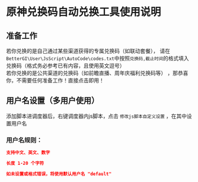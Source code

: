 # 原神兑换码自动兑换工具使用说明

## 准备工作
若你兑换的是自己通过某些渠道获得的专属兑换码（如联动套餐），
请在`BetterGI\User\JsScript\AutoCode\codes.txt`中按照`兑换码,截止时间`的格式填入兑换码（格式务必参考已有内容，且使用英文逗号）  
若你兑换的是公共渠道的兑换码（如前瞻直播、周年庆福利兑换码等） ，那恭喜你，不需要任何准备工作！直接点击即用！

## 用户名设置（多用户使用）
添加脚本进调度器后，右键调度器内js脚本，点击 `修改js脚本自定义设置` ，在其中设置用户名  

### 用户名规则：

```json
支持中文、英文、数字

长度 1-20 个字符

如未设置或格式错误，将使用默认用户名 "default"